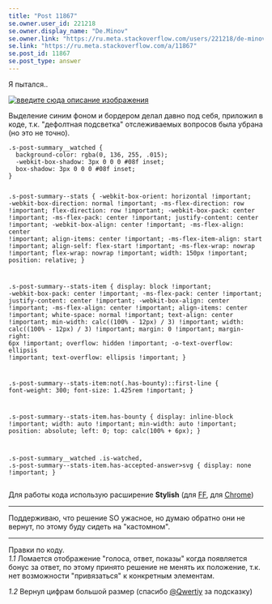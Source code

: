 ```yaml
---
title: "Post 11867"
se.owner.user_id: 221218
se.owner.display_name: "De.Minov"
se.owner.link: "https://ru.meta.stackoverflow.com/users/221218/de-minov"
se.link: "https://ru.meta.stackoverflow.com/a/11867"
se.post_id: 11867
se.post_type: answer
---
```

<p>Я пытался..</p>
<p><a href="https://i.stack.imgur.com/i4y5o.png" rel="nofollow noreferrer"><img src="https://i.stack.imgur.com/i4y5o.png" alt="введите сюда описание изображения" /></a></p>
<p>Выделение синим фоном и бордером делал давно под себя, приложил в коде, т.к. &quot;дефолтная подсветка&quot; отслеживаемых вопросов была убрана (но это не точно).</p>
<p><div class="snippet" data-lang="js" data-hide="true" data-console="false" data-babel="false">
<div class="snippet-code snippet-currently-hidden">
<pre class="snippet-code-css lang-css prettyprint-override"><code>.s-post-summary__watched {
  background-color: rgba(0, 136, 255, .015);
  -webkit-box-shadow: 3px 0 0 0 #08f inset;
  box-shadow: 3px 0 0 0 #08f inset;
}

.s-post-summary--stats {
  -webkit-box-orient: horizontal !important;
  -webkit-box-direction: normal !important;
  -ms-flex-direction: row !important;
  flex-direction: row !important;
  -webkit-box-pack: center !important;
  -ms-flex-pack: center !important;
  justify-content: center !important;
  -webkit-box-align: center !important;
  -ms-flex-align: center !important;
  align-items: center !important;
  -ms-flex-item-align: start !important;
  align-self: flex-start !important;
  -ms-flex-wrap: nowrap !important;
  flex-wrap: nowrap !important;
  width: 150px !important;
  position: relative;
}

.s-post-summary--stats-item {
  display: block !important;
  -webkit-box-pack: center !important;
  -ms-flex-pack: center !important;
  justify-content: center !important;
  -webkit-box-align: center !important;
  -ms-flex-align: center !important;
  align-items: center !important;
  white-space: normal !important;
  text-align: center !important;
  min-width: calc((100% - 12px) / 3) !important;
  width: calc((100% - 12px) / 3) !important;
  margin: 0 !important;
  margin-right: 6px !important;
  overflow: hidden !important;
  -o-text-overflow: ellipsis !important;
  text-overflow: ellipsis !important;
}

.s-post-summary--stats-item:not(.has-bounty)::first-line {
  font-weight: 300;
  font-size: 1.425rem !important;
}

.s-post-summary--stats-item.has-bounty {
  display: inline-block !important;
  width: auto !important;
  min-width: auto !important;
  position: absolute;
  left: 0;
  top: calc(100% + 6px);
}

.s-post-summary__watched .is-watched,
.s-post-summary--stats-item.has-accepted-answer&gt;svg {
  display: none !important;
}</code></pre>
</div>
</div>
</p>
<p>Для работы кода использую расширение <strong>Stylish</strong> (для <a href="https://addons.mozilla.org/ru/firefox/addon/stylish/" rel="nofollow noreferrer">FF</a>, для <a href="https://chrome.google.com/webstore/detail/stylish-custom-themes-for/fjnbnpbmkenffdnngjfgmeleoegfcffe?hl=ru" rel="nofollow noreferrer">Chrome</a>)</p>
<hr />
<p>Поддерживаю, что решение SO ужасное, но думаю обратно они не вернут, по этому буду сидеть на &quot;кастомном&quot;.</p>
<hr />
<p>Правки по коду.<br />
<em>1.1</em> Ломается отображение &quot;голоса, ответ, показы&quot; когда появляется бонус за ответ, по этому принято решение не менять их положение, т.к. нет возможности &quot;привязаться&quot; к конкретным элементам.</p>
<p><em>1.2</em> Вернул цифрам большой размер (спасибо <a href="https://ru.meta.stackoverflow.com/questions/11866/%D0%A7%D1%82%D0%BE-%D0%B7%D0%B0-%D1%83%D0%B6%D0%B0%D1%81-%D1%81%D0%B4%D0%B5%D0%BB%D0%B0%D0%BB%D0%B8-%D1%81-%D0%B3%D0%BB%D0%B0%D0%B2%D0%BD%D0%BE%D0%B9-%D1%81%D1%82%D1%80%D0%B0%D0%BD%D0%B8%D1%86%D0%B5%D0%B9?cb=1#comment51118_11867">@Qwertiy</a> за подсказку)</p>
